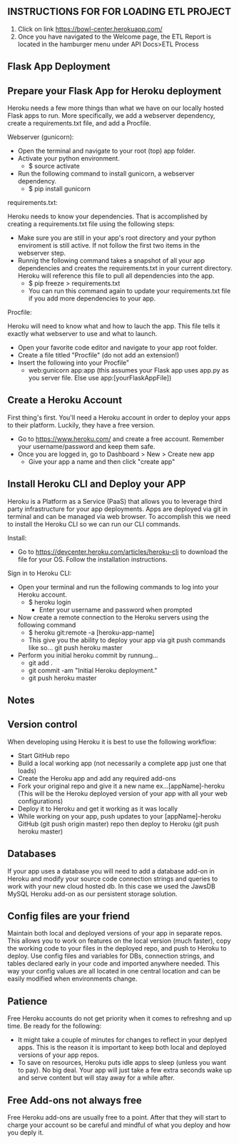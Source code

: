 INSTRUCTIONS FOR FOR LOADING ETL PROJECT
--------
1) Click on link https://bowl-center.herokuapp.com/ 
2) Once you have navigated to the Welcome page, the ETL Report is located in the hamburger menu under API Docs>ETL Process



Flask App Deployment
---------------------

Prepare your Flask App for Heroku deployment
----------
   Heroku needs a few more things than what we have on our locally hosted Flask apps to run. More specifically, we add a webserver dependency, create a requirements.txt file, and add a Procfile.
   
  Webserver (gunicorn):
   * Open the terminal and navigate to your root (top) app folder.
   * Activate your python environment.
      * $ source activate <yourEnvironmentName>
   * Run the following command to install gunicorn, a webserver dependency.
      * $ pip install gunicorn
   
  requirements.txt:
  
   Heroku needs to know your dependencies. That is accomplished by creating a requirements.txt file using the following steps:
   * Make sure you are still in your app's root directory and your python enviroment is still active. If not follow the first two items in the webserver step.
   * Runnig the following command takes a snapshot of all your app dependencies and creates the requirements.txt in your current directory. Heroku will reference this file to pull all dependencies into the app.
      * $ pip freeze > requirements.txt
      * You can run this command again to update your requirements.txt file if you add more dependencies to your app.
  
   Procfile:
   
   Heroku will need to know what and how to lauch the app. This file tells it exactly what webserver to use and what to launch.
   * Open your favorite code editor and navigate to your app root folder.
   * Create a file titled "Procfile" (do not add an extension!)
   * Insert the following into your Procfile"
      * web:gunicorn app:app (this assumes your Flask app uses app.py as you server file. Else use app:[yourFlaskAppFile])
       

Create a Heroku Account
--------------------
  First thing's first. You'll need a Heroku account in order to deploy your apps to their platform. Luckily, they have a free version.
   * Go to https://www.heroku.com/ and create a free account. Remember your username/password and keep them safe.
   * Once you are logged in, go to Dashboard > New > Create new app
      * Give your app a name and then click "create app"
   

Install Heroku CLI and Deploy your APP
--------------
  Heroku is a Platform as a Service (PaaS) that allows you to leverage third party infrastructure for your app deployments. Apps are deployed via git in terminal and can be managed via web browser. To accomplish this we need to install the Heroku CLI so we can run our CLI commands.
  
  Install:
   * Go to https://devcenter.heroku.com/articles/heroku-cli to download the file for your OS. Follow the installation instructions.
   
  Sign in to Heroku CLI:
   * Open your terminal and run the following commands to log into your Heroku account.
      * $ heroku login
         * Enter your username and password when prompted
   * Now create a remote connection to the Heroku servers using the following command
      * $ heroku git:remote -a [heroku-app-name]
      * This give you the ability to deploy your app via git push commands like so... git push heroku master
   * Perform you initial heroku commit by runnung...
      * git add .
      * git commit -am "Initial Heroku deployment."
      * git push heroku master
   
   
Notes
----------

Version control
---------------
  When developing using Heroku it is best to use the following workflow:
   * Start GitHub repo
   * Build a local working app (not necessarily a complete app just one that loads)
   * Create the Heroku app and add any required add-ons
   * Fork your original repo and give it a new name ex...[appName]-heroku (This will be the Heroku deployed version of your app with all your web configurations)
   * Deploy it to Heroku and get it working as it was locally
   * While working on your app, push updates to your [appName]-heroku GitHub (git push origin master) repo then deploy to Heroku (git push heroku master)
   

Databases
----------
  If your app uses a database you will need to add a database add-on in Heroku and modify your source code connection strings and queries to work with your new cloud hosted db. In this case we used the JawsDB MySQL Heroku add-on as our persistent storage solution.
  
  
Config files are your friend
-----------------------
  Maintain both local and deployed versions of your app in separate repos. This allows you to work on features on the local version (much faster), copy the working code to your files in the deployed repo, and push to Heroku to deploy. Use config files and variables for DBs, connection strings, and tables declared early in your code and imported anywhere needed. This way your config values are all located in one central location and can be easily modified when environments change.

Patience
----------
  Free Heroku accounts do not get priority when it comes to refreshng and up time. Be ready for the following:
  * It might take a couple of minutes for changes to reflect in your deplyed apps. This is the reason it is important to keep both local and deployed versions of your app repos. 
  * To save on resources, Heroku puts idle apps to sleep (unless you want to pay). No big deal. Your app will just take a few extra seconds wake up and serve content but will stay away for a while after.
  
Free Add-ons not always free
-----------
  Free Heroku add-ons are usually free to a point. After that they will start to charge your account so be careful and mindful of what you deploy and how you deply it.
